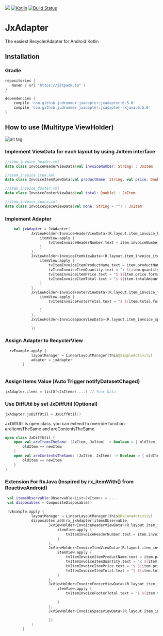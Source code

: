 
[![](https://jitpack.io/v/judrummer/JxAdapter.svg)](https://jitpack.io/#judrummer/JxAdapter)
[ ![Kotlin](https://img.shields.io/badge/Kotlin-1.1.2-blue.svg)](http://kotlinlang.org)
[![Build Status](https://travis-ci.org/Judrummer/JxAdapter.svg?branch=master)](https://travis-ci.org/judrummer/JxAdapter)

# JxAdapter
The easiest RecyclerAdapter for Android Kotlin

## Installation

### Gradle

``` Groovy
repositories {
   maven { url "https://jitpack.io" }
}

dependencies {
    compile 'com.github.judrummer.jxadapter:jxadapter:0.5.0'
    compile 'com.github.judrummer.jxadapter:jxadapter-rxjava:0.5.0'
}
```

## How to use (Multitype ViewHolder)

![alt tag](https://zippy.gfycat.com/ColorlessElderlyIndianskimmer.gif)

### Implement ViewData for each layout by using JxItem interface

``` Kotlin
//item_invoice_header.xml
data class InvoiceHeaderViewData(val invoiceNumber: String) : JxItem

//item_invoice_item.xml
data class InvoiceItemViewData(val productName: String, val price: Double, val quantity: Int, val totalAmount: Double) : JxItem

//item_invoice_footer.xml
data class InvoiceFooterViewData(val total: Double) : JxItem

//item_invoice_space.xml
data class InvoiceSpaceViewData(val none: String = "") : JxItem

```

### Implement Adapter

``` Kotlin
    val jxAdapter = JxAdapter(
            JxViewHolder<InvoiceHeaderViewData>(R.layout.item_invoice_header) { position, item ->
                itemView.apply {
                    tvItemInvoiceHeaderNumber.text = item.invoiceNumber
                }
            },
            JxViewHolder<InvoiceItemViewData>(R.layout.item_invoice_item) { position, item ->
                itemView.apply {
                    tvItemInvoiceItemProductName.text = item.productName
                    tvItemInvoiceItemQuantity.text = "x ${item.quantity}"
                    tvItemInvoiceItemPrice.text = "$ ${item.price.format(2)}"
                    tvItemInvoiceItemTotal.text = "$ ${item.totalAmount.format(2)}"
                }
            },
            JxViewHolder<InvoiceFooterViewData>(R.layout.item_invoice_footer) { position, item ->
                itemView.apply {
                    tvItemInvoiceFooterTotal.text = "$ ${item.total.format(2)}"

                }
            },
            JxViewHolder<InvoiceSpaceViewData>(R.layout.item_invoice_space) { position, item ->

            })

```

### Assign Adapter to RecyclerView
``` Kotlin
  rvExample.apply {
            layoutManager = LinearLayoutManager(this@SimpleActivity)
            adapter = jxAdapter
        }
  
```

### Assign Items Value (Auto Trigger notifyDatasetChaged)
``` Kotlin
jxAdapter.items = listOf<JxItem>(....) // Your Data
```
### Use DiffUtil by set JxDiffUtil (Optional)
``` Kotlin
jxAdapter.jxDiffUtil = JxDiffUtil() 
```
JxDiffUtil is open class. you can extend to override function areItemsTheSame and areContentsTheSame.
``` Kotlin
open class JxDiffUtil {
    open val areItemsTheSame: (JxItem, JxItem) -> Boolean = { oldItem, newItem ->
        oldItem == newItem
    }
    open val areContentsTheSame: (JxItem, JxItem) -> Boolean = { oldItem, newItem ->
        oldItem == newItem
    }
}
```

### Extension For RxJava (Inspired by rx_itemWith() from ReactiveAndroid)
``` Kotlin
 val itemsObservable:Observable<List<JxItem>> = ....
 val disposables = CompositeDisposable()
 
 rvExample.apply {
            layoutManager = LinearLayoutManager(this@RxJavaActivity)
            disposables.add(rx_jxAdapter(itemsObservable,
                    JxViewHolder<InvoiceHeaderViewData>(R.layout.item_invoice_header) { position, item ->
                        itemView.apply {
                            tvItemInvoiceHeaderNumber.text = item.invoiceNumber
                        }
                    },
                    JxViewHolder<InvoiceItemViewData>(R.layout.item_invoice_item) { position, item ->
                        itemView.apply {
                            tvItemInvoiceItemProductName.text = item.productName
                            tvItemInvoiceItemQuantity.text = "x ${item.quantity}"
                            tvItemInvoiceItemPrice.text = "$ ${item.price.format(2)}"
                            tvItemInvoiceItemTotal.text = "$ ${item.totalAmount.format(2)}"
                        }
                    },
                    JxViewHolder<InvoiceFooterViewData>(R.layout.item_invoice_footer) { position, item ->
                        itemView.apply {
                            tvItemInvoiceFooterTotal.text = "$ ${item.total.format(2)}"

                        }
                    },
                    JxViewHolder<InvoiceSpaceViewData>(R.layout.item_invoice_space) { position, item ->

                    })
            )
        }
```
